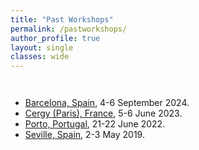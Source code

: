 ```yaml
---
title: "Past Workshops"
permalink: /pastworkshops/
author_profile: true
layout: single
classes: wide
---
```

<br style="line-height: 1em;">

* [Barcelona, Spain](/_pages/phdschool24/), 4-6 September 2024.
* [Cergy (Paris), France](/_pages/workshop23/), 5-6 June 2023.
* [Porto, Portugal](/_pages/workshop22/), 21-22 June 2022.
* [Seville, Spain](/_pages/workshop19/index.html), 2-3 May 2019.

